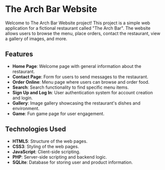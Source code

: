 # The Arch Bar Website

Welcome to The Arch Bar Website project! This project is a simple web application for a fictional restaurant called "The Arch Bar". The website allows users to browse the menu, place orders, contact the restaurant, view a gallery of images, and more.


## Features

- **Home Page**: Welcome page with general information about the restaurant.
- **Contact Page**: Form for users to send messages to the restaurant.
- **Order Online**: Menu page where users can browse and order food.
- **Search**: Search functionality to find specific menu items.
- **Sign Up and Log In**: User authentication system for account creation and login.
- **Gallery**: Image gallery showcasing the restaurant's dishes and environment.
- **Game**: Fun game page for user engagement.

## Technologies Used

- **HTML5**: Structure of the web pages.
- **CSS3**: Styling of the web pages.
- **JavaScript**: Client-side scripting.
- **PHP**: Server-side scripting and backend logic.
- **SQLite**: Database for storing user and product information.


